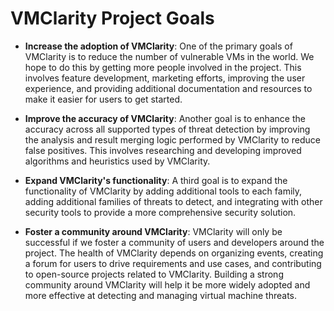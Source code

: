 # VMClarity Project Goals

- **Increase the adoption of VMClarity**: One of the primary goals of VMClarity
  is to reduce the number of vulnerable VMs in the world. We hope to do this by
  getting more people involved in the project. This involves feature development,
  marketing efforts, improving the user experience, and providing additional
  documentation and resources to make it easier for users to get started.

- **Improve the accuracy of VMClarity**: Another goal is to enhance the
  accuracy across all supported types of threat detection by improving the
  analysis and result merging logic performed by VMClarity to reduce false
  positives. This involves researching and developing improved algorithms and
  heuristics used by VMClarity.

- **Expand VMClarity's functionality**: A third goal is to expand the
  functionality of VMClarity by adding additional tools to each family, adding
  additional families of threats to detect, and integrating with other security
  tools to provide a more comprehensive security solution.

- **Foster a community around VMClarity**: VMClarity will only be successful if
  we foster a community of users and developers around the project. The health
  of VMClarity depends on organizing events, creating a forum for users to drive
  requirements and use cases, and contributing to open-source projects related to
  VMClarity. Building a strong community around VMClarity will help it be more
  widely adopted and more effective at detecting and managing virtual machine
  threats.